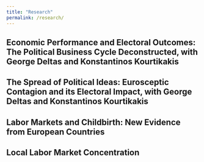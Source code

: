 ```yaml
---
title: "Research"
permalink: /research/
---
```


## Economic Performance and Electoral Outcomes: The Political Business Cycle Deconstructed, with George Deltas and Konstantinos Kourtikakis 

## The Spread of Political Ideas: Eurosceptic Contagion and its Electoral Impact, with George Deltas and Konstantinos Kourtikakis

## Labor Markets and Childbirth: New Evidence from European Countries

## Local Labor Market Concentration